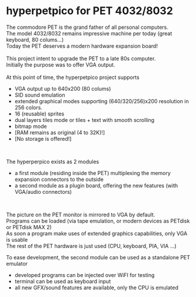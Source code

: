# hyperpetpico for PET 4032/8032
The commodore PET is the grand father of all personal computers.<br>
The model 4032/8032 remains impressive machine per today (great keyboard, 80 colums...)<br>
Today the PET deserves a modern hardware expansion board!<br>
<br>
This project intent to upgrade the PET to a late 80s computer.<br>
Initially the purpose was to offer VGA output.<br><br>
At this point of time, the hyperpetpico project supports<br>
* VGA output up to 640x200 (80 colums)
* SID sound emulation
* extended graphical modes supporting (640/320/256)x200 resolution in 256 colors.
* 16 (reusable) sprites
* dual layers tiles mode or tiles + text with smooth scrolling
* bitmap mode
* [RAM remains as original (4 to 32K)!]
* [No storage is offered!]

<br>

The hyperperpico exists as 2 modules<br>
* a first module (residing inside the PET) multiplexing the memory expansion connectors to the outside
* a second module as a plugin board, offering the new features (with VGA/audio connectors)

<br>

The picture on the PET monitor is mirrored to VGA by default.<br>
Programs can be loaded (via tape emulation, or modern devices as PETdisk or PETdisk MAX 2)<br>
As soon a program make uses of extended graphics capabilities, only VGA is usable<br>
The rest of the PET hardware is just used (CPU, keyboard, PIA, VIA ...)
<br>

To ease development, the second module can be used as a standalone PET emulator<br>
* developed programs can be injected over WiFI for testing
* terminal can be used as keyboard input
* all new GFX/sound features are available, only the CPU is emulated
<br>

